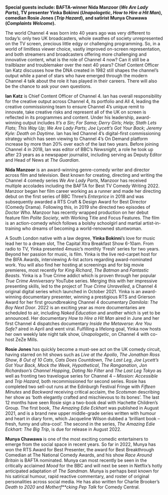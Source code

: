 

**Special guests include: BAFTA-winner Nida Manzoor (_We Are Lady Parts_), TV presenter Yinka Bokinni (_Unapologetic_, _How to Hire a Hit Man_), comedian Rosie Jones (_Trip Hazard_), and satirist Munya Chawawa (_Complaints Welcome_).**

The world Channel 4 was born into 40 years ago was very different to today’s: only two UK broadcasters, whole swathes of society unrepresented on the TV screen, precious little edgy or challenging programming. So, in a world of limitless viewer choice, vastly improved on-screen representation, and both streamers and broadcasters offering more challenging and innovative content, what is the role of Channel 4 now? Can it still be a trailblazer and troublemaker over the next 40 years? Chief Content Officer Ian Katz discusses how the DNA created in 1982 still shapes the channel’s output while a panel of stars who have emerged through the modern Channel 4 talk about the role it has played in their careers. There will also be the chance to ask your own questions.

**Ian Katz** is Chief Content Officer of Channel 4. Ian has overall responsibility for the creative output across Channel 4, its portfolio and All 4, leading the creative commissioning team to ensure Channel 4’s unique remit to innovate, take creative risks and represent all of the UK on screen is reflected in its programmes and content. Under his leadership, award-winning output includes _It’s a Sin_; _For Sama_; _Derry Girls_; _Help_; _Stath Lets Flats_; _This Way Up_; _We Are Lady Parts_; _Joe Lycett’s Got Your Back_; _Jeremy Kyle: Death on Daytime_. Ian has led Channel 4’s digital-first commissioning strategy which has seen viewing to Channel 4’s On Demand platform increase by more than 20% over each of the last two years. Before joining Channel 4 in 2018, Ian was editor of BBC’s _Newsnight_, a role he took up after 23 years as a newspaper journalist, including serving as Deputy Editor and Head of News at  _The Guardian_.

**Nida Manzoor** is an award-winning genre-comedy writer and director across film and television. Best known for creating, directing and writing the Channel 4 comedy series _We Are Lady Parts_, Manzoor has received multiple accolades including the BAFTA for Best TV Comedy Writing 2022. Manzoor began her film career working as a runner and made her directing debut on the first series of BBC Three’s _Enterprice_ in 2018 and was subsequently awarded a RTS Craft & Design Award for Best Director (Comedy Drama). Following this, in 2019 she directed two episodes of _Doctor Who_. Manzoor has recently wrapped production on her debut feature film _Polite Society_, with Working Title and Focus Features. The film is an action-comedy which follows a bolshy schoolgirl and martial artist-in-training who dreams of becoming a world-renowned stuntwoman.

A South London native with a law degree, **Yinka Bokinni**’s love for music lead her to a dream slot, The Capital Xtra Breakfast Show 6-10am. From radio to TV, Yinka presented 4music’s monthly ‘Fresh’ series for two years. Beyond her passion for music, is film. Yinka is the live red-carpet host for the BIFA Awards, interviewing A-list actors regarding award-nominated work. You will also find her hosting at screenings and for big movie premieres, most recently for _King Richard_, _The Batman_ and _Fantastic_ _Beasts_. Yinka is a True Crime addict which is proven through her popular _True Crime Anniversary_ YouTube series. Merging this with her impressive presenting skills, led to the project of _True Crime Unravelled_, a Channel 4 original digital series which launched in October 2021. Yinka is an award-winning documentary presenter, winning a prestigious RTS and Grierson Award for her first groundbreaking Channel 4 documentary _Damilola: The Boy Next Door_. 2022 is an exciting year as more documentaries are scheduled to air, including _Naked Education_ and another which is yet to be announced. Her documentary _How to Hire a Hit Man_ aired in June and her first Channel 4 dispatches documentary _Inside the Metaverse: Are You Safe?_ aired in April and went viral. Fulfilling a lifelong goal, Yinka now hosts her own weekly late night talk show, _Unapologetic_, on Channel 4 with co-host ZeZe Mills.

**Rosie Jones** has quickly become a must-see act on the UK comedy circuit, having starred on hit shows such as _Live at the Apollo_, _The Jonathan_ _Ross_ _Show_, _8 Out of 10 Cats_, _Cats Does Countdown_, _The Last Leg_, _Joe Lycett’s_ _Got Your Back_, _Mock the Week_, _Hypothetical_, _The Ranganation_, _Jon_ _Richardson’s Channel Hopping_, _Dating No Filter_ and _The Last Leg Tokyo_ as well as fronting two travelogue series for Channel 4 – _Mission: Accessible_ and _Trip Hazard_, both recommissioned for second series. Rosie has completed two sell-out runs at the Edinburgh Festival Fringe with _Fifteen_ _Minutes_ and _Backward_ receiving critical acclaim, the _Scotsman_ describing her show as ‘both elegantly crafted and mischievous to its bones’. The last 12 months have seen Rosie sign a two-book deal with Hachette Children’s Group. The first book, _The Amazing Edie Eckhart_ was published in August 2021, and is a brand new upper middle-grade series written with humour and heart in diary form, which Jacqueline Wilson dubbed a ‘brilliant book – fresh, funny and ultra-cool’. The second in the series, _The Amazing Edie Eckhart: The Big Trip_, is due for release in August 2022.

**Munya Chawawa** is one of the most exciting comedic entertainers to emerge from the social space in recent years. So far in 2022, Munya has won the RTS Award for Best Presenter, the award for Best Breakthrough Comedian at The National Comedy Awards, and his show _Race Around Britain_ is BAFTA nominated. Munya can most recently be seen in the critically acclaimed _Mood_ for the BBC and will next be seen in Netflix’s hotly anticipated adaptation of _The Sandman_. Munya is perhaps best known for his satirical humour, rapid reactive commentary, and roster of original personalities across social media. He has also written for Charlie Brooker’s _Death to 2020_ and _Motherf**cking Pep Talk_ for Comedy Central.
<br><br>
<!--stackedit_data:
eyJoaXN0b3J5IjpbLTE0OTAwMjM5OV19
-->